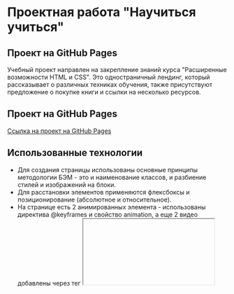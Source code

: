 
# Проектная работа "Научиться учиться"

## Проект на GitHub Pages

Учебный проект направлен на закрепление знаний курса "Расширенные возможности HTML и CSS".
Это одностраничный лендинг, который рассказывает о различных техниках обучения, также присутствуют предложение о покупке книги и ссылки на несколько ресурсов. 

## Проект на GitHub Pages

[Ссылка на проект на GitHub Pages](https://kotezh.github.io/how-to-learn/)

## Использованные технологии

* Для создания страницы использованы основные принципы методологии БЭМ - это и наименование классов, и разбиение стилей и изображений на блоки. 
* Для расстановки элементов применяются флексбоксы и позиционирование (абсолютное и относительное). 
* На странице есть 2 анимированных элемента - использованы директива @keyframes и свойство animation, а еще 2 видео добавлены через тег <iframe>.

